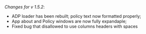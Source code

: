 _Changes for v 1.5.2_:
- ADP loader has been rebuilt; policy text now formatted properly;
- App about and Policy windows are now fully expandaple;
- Fixed bug that disallowed to use columns headers with spaces
